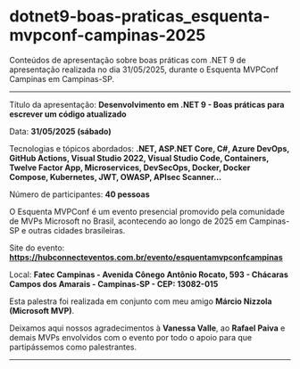 # dotnet9-boas-praticas_esquenta-mvpconf-campinas-2025
Conteúdos de apresentação sobre boas práticas com .NET 9 de apresentação realizada no dia 31/05/2025, durante o Esquenta MVPConf Campinas em Campinas-SP.

---

Título da apresentação: **Desenvolvimento em .NET 9 - Boas práticas para escrever um código atualizado**

Data: **31/05/2025 (sábado)**

Tecnologias e tópicos abordados: **.NET, ASP.NET Core, C#, Azure DevOps, GitHub Actions, Visual Studio 2022, Visual Studio Code, Containers, Twelve Factor App, Microservices, DevSecOps, Docker, Docker Compose, Kubernetes, JWT, OWASP, APIsec Scanner...**

Número de participantes: **40 pessoas**

O Esquenta MVPConf é um evento presencial promovido pela comunidade de MVPs Microsoft no Brasil, acontecendo ao longo de 2025 em Campinas-SP e outras cidades brasileiras.

Site do evento: **https://hubconnecteventos.com.br/evento/esquentamvpconfcampinas**

Local: **Fatec Campinas - Avenida Cônego Antônio Rocato, 593 - Chácaras Campos dos Amarais - Campinas-SP - CEP: 13082-015**

Esta palestra foi realizada em conjunto com meu amigo **Márcio Nizzola (Microsoft MVP)**.

Deixamos aqui nossos agradecimentos à **Vanessa Valle**, ao **Rafael Paiva** e demais MVPs envolvidos com o evento por todo o apoio para que partipássemos como palestrantes.

---

